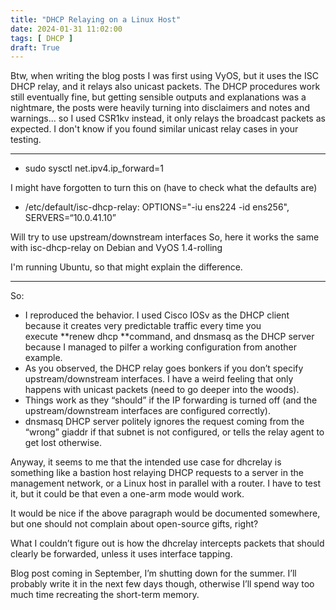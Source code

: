```yaml
---
title: "DHCP Relaying on a Linux Host"
date: 2024-01-31 11:02:00
tags: [ DHCP ]
draft: True
---
```

Btw, when writing the blog posts I was first using VyOS, but it uses the ISC DHCP relay, and it relays also unicast packets. The DHCP procedures work still eventually fine, but getting sensible outputs and explanations was a nightmare, the posts were heavily turning into disclaimers and notes and warnings... so I used CSR1kv instead, it only relays the broadcast packets as expected. I don't know if you found similar unicast relay cases in your testing.
<!--more-->
---

- sudo sysctl net.ipv4.ip_forward=1

I might have forgotten to turn this on (have to check what the defaults are)
- /etc/default/isc-dhcp-relay: OPTIONS="-iu ens224 -id ens256", SERVERS=“10.0.41.10”

Will try to use upstream/downstream interfaces
So, here it works the same with isc-dhcp-relay on Debian and VyOS 1.4-rolling

I'm running Ubuntu, so that might explain the difference.

---

So:

-   I reproduced the behavior. I used Cisco IOSv as the DHCP client because it creates very predictable traffic every time you execute **renew dhcp **command, and dnsmasq as the DHCP server because I managed to pilfer a working configuration from another example.
-   As you observed, the DHCP relay goes bonkers if you don’t specify upstream/downstream interfaces. I have a weird feeling that only happens with unicast packets (need to go deeper into the woods).
-   Things work as they “should” if the IP forwarding is turned off (and the upstream/downstream interfaces are configured correctly).
-   dnsmasq DHCP server politely ignores the request coming from the “wrong” giaddr if that subnet is not configured, or tells the relay agent to get lost otherwise.

Anyway, it seems to me that the intended use case for dhcrelay is something like a bastion host relaying DHCP requests to a server in the management network, or a Linux host in parallel with a router. I have to test it, but it could be that even a one-arm mode would work. 

It would be nice if the above paragraph would be documented somewhere, but one should not complain about open-source gifts, right?

What I couldn’t figure out is how the dhcrelay intercepts packets that should clearly be forwarded, unless it uses interface tapping.

Blog post coming in September, I’m shutting down for the summer. I’ll probably write it in the next few days though, otherwise I’ll spend way too much time recreating the short-term memory.
